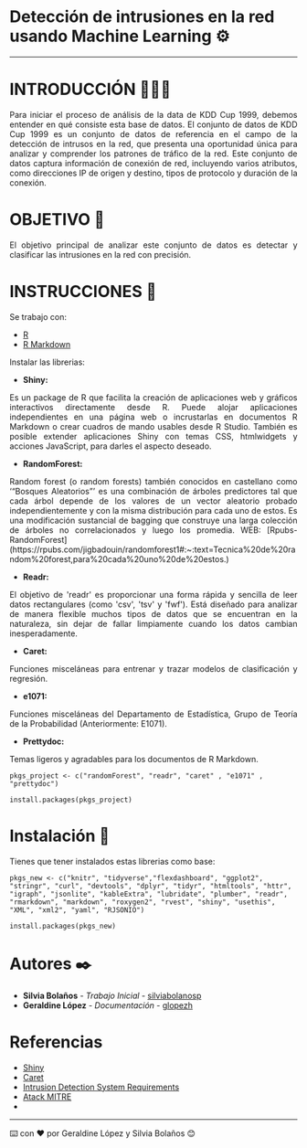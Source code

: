 
# **Detección de intrusiones en la red usando Machine Learning ⚙️**

***

# INTRODUCCIÓN 👨🏻‍💻

<div style="text-align: justify">
Para iniciar el proceso de análisis de la data de KDD Cup 1999, debemos entender en qué consiste esta base de datos. El conjunto de datos de KDD Cup 1999 es un conjunto de datos de referencia en el campo de la detección de intrusos en la red, que presenta una oportunidad única para analizar y comprender los patrones de tráfico de la red. Este conjunto de datos captura información de conexión de red, incluyendo varios atributos, como direcciones IP de origen y destino, tipos de protocolo y duración de la conexión. 
</div>

# OBJETIVO 👀

<div style="text-align: justify">
El objetivo principal de analizar este conjunto de datos es detectar y clasificar las intrusiones en la red con precisión.
</div>

# INSTRUCCIONES 🚀

Se trabajo con:

* [R](https://www.r-project.org/)
* [R Markdown](https://rmarkdown.rstudio.com/)

Instalar las librerias:

* **Shiny:**

<div style="text-align: justify">
Es un package de R que facilita la creación de aplicaciones web y gráficos interactivos directamente desde R. Puede alojar aplicaciones independientes en una página web o incrustarlas en documentos R Markdown o crear cuadros de mando usables desde R Studio. También es posible extender aplicaciones Shiny con temas CSS, htmlwidgets y acciones JavaScript, para darles el aspecto deseado.
</div>

* **RandomForest:**

<div style="text-align: justify">
Random forest (o random forests) también conocidos en castellano como ‘“Bosques Aleatorios”’ es una combinación de árboles predictores tal que cada árbol depende de los valores de un vector aleatorio probado independientemente y con la misma distribución para cada uno de estos. Es una modificación sustancial de bagging que construye una larga colección de árboles no correlacionados y luego los promedia.
WEB: [Rpubs-RandomForest](https://rpubs.com/jigbadouin/randomforest1#:~:text=Tecnica%20de%20random%20forest,para%20cada%20uno%20de%20estos.)
</div>

* **Readr:**

<div style="text-align: justify">
El objetivo de 'readr' es proporcionar una forma rápida y sencilla de leer datos rectangulares (como 'csv', 'tsv' y 'fwf'). Está diseñado para analizar de manera flexible muchos tipos de datos que se encuentran en la naturaleza, sin dejar de fallar limpiamente cuando los datos cambian inesperadamente.
</div>

* **Caret:**

<div style="text-align: justify">
Funciones misceláneas para entrenar y trazar modelos de clasificación y regresión.
</div>

* **e1071:**

<div style="text-align: justify">
Funciones misceláneas del Departamento de Estadística, Grupo de Teoría de la Probabilidad (Anteriormente: E1071).
</div>

* **Prettydoc:**

<div style="text-align: justify">
Temas ligeros y agradables para los documentos de R Markdown.
</div>

```
pkgs_project <- c("randomForest", "readr", "caret" , "e1071" , "prettydoc")

install.packages(pkgs_project)
```

# Instalación 🔧

Tienes que tener instalados estas librerias como base:

```
pkgs_new <- c("knitr", "tidyverse","flexdashboard", "ggplot2", "stringr", "curl", "devtools", "dplyr", "tidyr", "htmltools", "httr", "igraph", "jsonlite", "kableExtra", "lubridate", "plumber", "readr", "rmarkdown", "markdown", "roxygen2", "rvest", "shiny", "usethis", "XML", "xml2", "yaml", "RJSONIO") 

install.packages(pkgs_new)

```

# Autores ✒️

* **Silvia Bolaños** - *Trabajo Inicial* - [silviabolanosp](https://github.com/silviabolanosp)
* **Geraldine López** - *Documentación* - [glopezh](https://github.com/glopezh)

# Referencias

* [Shiny](http://datascience.recursos.uoc.edu/es/shiny/)
* [Caret](https://cran.r-project.org/web/packages/caret/index.html)
* [Intrusion Detection System Requirements](https://www.mitre.org/sites/default/files/pdf/intrusion_lapadula.pdf)
* [Atack MITRE](https://www.anomali.com/es/resources/what-mitre-attck-is-and-how-it-is-useful)
*
---
⌨️ con ❤️ por Geraldine López y Silvia Bolaños 😊
